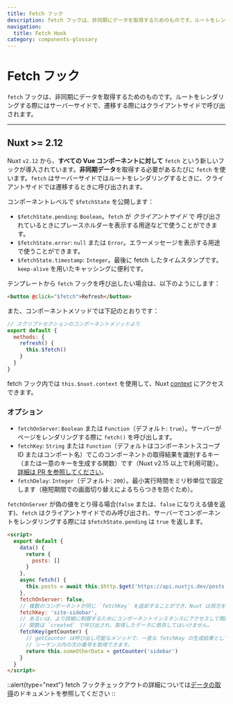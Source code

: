```yaml
---
title: Fetch フック
description: fetch フックは、非同期にデータを取得するためのものです。ルートをレンダリングする際にはサーバーサイドで、遷移する際にはクライアントサイドで呼び出されます。
navigation:
  title: Fetch Hook
category: components-glossary
---
```

# Fetch フック

`fetch` フックは、非同期にデータを取得するためのものです。ルートをレンダリングする際にはサーバーサイドで、遷移する際にはクライアントサイドで呼び出されます。

---

## Nuxt >= 2.12

Nuxt `v2.12` から、**すべての Vue コンポーネントに対して** `fetch` という新しいフックが導入されています。**非同期データ**を取得する必要があるたびに `fetch` を使います。`fetch` はサーバーサイドではルートをレンダリングするときに、クライアントサイドでは遷移するときに呼び出されます。

コンポーネントレベルで `$fetchState` を公開します：

- `$fetchState.pending`: `Boolean`。`fetch` が _クライアントサイド_ で 呼び出されているときにプレースホルダーを表示する用途などで使うことができます。
- `$fetchState.error`: `null` または `Error`。エラーメッセージを表示する用途で使うことができます。
- `$fetchState.timestamp`: `Integer`。最後に fetch したタイムスタンプです。`keep-alive` を用いたキャッシングに便利です。

テンプレートから `fetch` フックを呼び出したい場合は、以下のようにします：

```html
<button @click="$fetch">Refresh</button>
```

また、コンポーネントメソッドでは下記のとおりです：

```javascript
// スクリプトセクションのコンポーネントメソッドより
export default {
  methods: {
    refresh() {
      this.$fetch()
    }
  }
}
```

fetch フック内では `this.$nuxt.context` を使用して、Nuxt [context](/docs/internals-glossary/context) にアクセスできます。

### オプション

- `fetchOnServer`: `Boolean` または `Function`（デフォルト: `true`）。サーバーがページをレンダリングする際に `fetch()` を呼び出します。
- `fetchKey`: `String` または `Function`（デフォルトはコンポーネントスコープ ID またはコンポート名）でこのコンポーネントの取得結果を識別するキー（または一意のキーを生成する関数）です（Nuxt v2.15 以上で利用可能）。[詳細は PR を参照してください](https://github.com/nuxt/nuxt/pull/8466)。
- `fetchDelay`: `Integer`（デフォルト: `200`）。最小実行時間をミリ秒単位で設定します（極短期間での画面切り替えによるちらつきを防ぐため）。

`fetchOnServer` が偽の値をとり得る場合(`false` または、`false` になりえる値を返す)、`fetch` はクライアントサイドでのみ呼び出され、サーバーでコンポーネントをレンダリングする際には `$fetchState.pending` は `true` を返します。

```html
<script>
  export default {
    data() {
      return {
        posts: []
      }
    },
    async fetch() {
      this.posts = await this.$http.$get('https://api.nuxtjs.dev/posts')
    },
    fetchOnServer: false,
    // 複数のコンポーネントが同じ `fetchKey` を返却することができ、Nuxt は両方を別々に追跡します。
    fetchKey: 'site-sidebar',
    // あるいは、より詳細に制御するためにコンポーネントインスタンスにアクセスして関数を渡すことができます。
    // 関数は `created` で呼び出され、取得したデータに依存してはいけません。
    fetchKey(getCounter) {
      // getCounter は呼び出し可能なメソッドで、一意な fetchKey の生成結果として
      // シーケンス内の次の番号を取得できます。
      return this.someOtherData + getCounter('sidebar')
    }
  }
</script>
```

::alert{type="next"}
fetch フックチェックアウトの詳細については[データの取得](/docs/features/data-fetching)のドキュメントを参照してください
::
